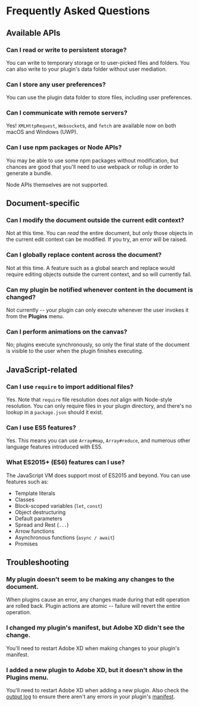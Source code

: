 # Frequently Asked Questions

## Available APIs

### Can I read or write to persistent storage?

You can write to temporary storage or to user-picked files and folders. You can also write to your plugin's data folder without user mediation.

### Can I store any user preferences?

You can use the plugin data folder to store files, including user preferences.

### Can I communicate with remote servers?

Yes! `XMLHttpRequest`, `Websocket`s, and `fetch` are available now on both macOS and Windows (UWP).

### Can I use npm packages or Node APIs?

You may be able to use some npm packages without modification, but chances are good that you'll need to use webpack or rollup in order to generate a bundle.

Node APIs themselves are not supported.

## Document-specific

### Can I modify the document outside the current edit context?

Not at this time. You can _read_ the entire document, but only those objects in the current edit context can be modified. If you try, an error will be raised.

### Can I globally replace content across the document?

Not at this time. A feature such as a global search and replace would require editing objects outside the current context, and so will currently fail.

### Can my plugin be notified whenever content in the document is changed?

Not currently -- your plugin can only execute whenever the user invokes it from the **Plugins** menu.

### Can I perform animations on the canvas?

No; plugins execute synchronously, so only the final state of the document is visible to the user when the plugin finishes executing.

## JavaScript-related

### Can I use `require` to import additional files?

Yes. Note that `require` file resolution does _not_ align with Node-style resolution. You can only require files in your plugin directory, and there's no lookup in a `package.json` should it exist.

### Can I use ES5 features?

Yes. This means you can use `Array#map`, `Array#reduce`, and numerous other language features introduced with ES5.

### What ES2015+ (ES6) features can I use?

The JavaScript VM does support most of ES2015 and beyond. You can use features such as:

* Template literals
* Classes
* Block-scoped variables (`let`, `const`)
* Object destructuring
* Default parameters
* Spread and Rest (`...`)
* Arrow functions
* Asynchronous functions (`async / await`)
* Promises

## Troubleshooting

### My plugin doesn't seem to be making any changes to the document.

When plugins cause an error, any changes made during that edit operation are rolled back. Plugin actions are atomic -- failure will revert the entire operation.

### I changed my plugin's manifest, but Adobe XD didn't see the change.

You'll need to restart Adobe XD when making changes to your plugin's manifest.

### I added a new plugin to Adobe XD, but it doesn't show in the **Plugins** menu.

You'll need to restart Adobe XD when adding a new plugin. Also check the [output log](https://adobe-xd.gitbook.io/plugin-guides/getting-started/debugging-guide#1-open-the-developer-console) to ensure there aren't any errors in your plugin's [manifest](./reference/manifest.md).
